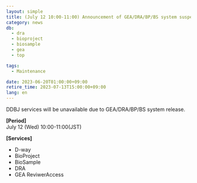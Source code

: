 ```yaml
---
layout: simple
title: (July 12 10:00-11:00) Announcement of GEA/DRA/BP/BS system suspension 
category: news
db:
  - dra
  - bioproject
  - biosample
  - gea
  - top

tags:
  - Maintenance

date: 2023-06-20T01:00:00+09:00
retire_time: 2023-07-13T15:00:00+09:00
lang: en
---
```


DDBJ services will be unavailable due to GEA/DRA/BP/BS system release.    

**[Period]**  
July 12 (Wed) 10:00-11:00(JST)    

**[Services]**
 - D-way
 - BioProject
 - BioSample
 - DRA
 - GEA ReviwerAccess